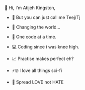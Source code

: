 👋 Hi, I'm Atijeh Kingston,

- 🤗 But you can just call me Teej/Tj
- 🌈 Changing the world...
- 💚 One code at a time.
- 💻 Coding since i was knee high.
- 📈 Practise makes perfect eh?
- ⚡🤓 I love all things sci-fi 

- 🙌 Spread LOVE not HATE 


